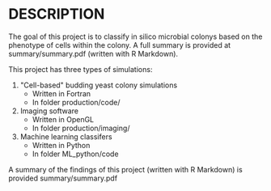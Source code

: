 
DESCRIPTION
==================================================

The goal of this project is to classify in silico 
  microbial colonys based on the phenotype of cells
  within the colony. A full summary is provided at 
  summary/summary.pdf (written with R Markdown).

This project has three types of simulations:

1. "Cell-based" budding yeast colony simulations 
     - Written in Fortran
     - In folder production/code/
2. Imaging software
     - Written in OpenGL
     - In folder production/imaging/
3. Machine learning classifers
     - Written in Python
     - In folder ML_python/code

A summary of the findings of this project (written 
  with R Markdown) is provided summary/summary.pdf
